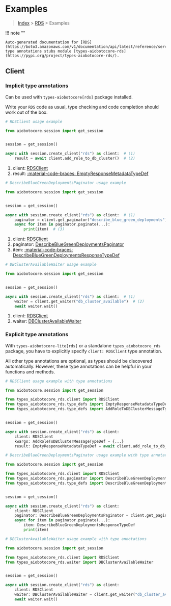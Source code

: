 # Examples

> [Index](../README.md) > [RDS](./README.md) > Examples

!!! note ""

    Auto-generated documentation for [RDS](https://boto3.amazonaws.com/v1/documentation/api/latest/reference/services/rds.html#rds)
    type annotations stubs module [types-aiobotocore-rds](https://pypi.org/project/types-aiobotocore-rds/).

## Client

### Implicit type annotations

Can be used with `types-aiobotocore[rds]` package installed.

Write your `RDS` code as usual,
type checking and code completion should work out of the box.



```python
# RDSClient usage example

from aiobotocore.session import get_session


session = get_session()

async with session.create_client("rds") as client:  # (1)
    result = await client.add_role_to_db_cluster()  # (2)
```

1. client: [RDSClient](./client.md)
2. result: [:material-code-braces: EmptyResponseMetadataTypeDef](./type_defs.md#emptyresponsemetadatatypedef) 



```python
# DescribeBlueGreenDeploymentsPaginator usage example

from aiobotocore.session import get_session


session = get_session()

async with session.create_client("rds") as client:  # (1)
    paginator = client.get_paginator("describe_blue_green_deployments")  # (2)
    async for item in paginator.paginate(...):
        print(item)  # (3)
```

1. client: [RDSClient](./client.md)
2. paginator: [DescribeBlueGreenDeploymentsPaginator](./paginators.md#describebluegreendeploymentspaginator)
3. item: [:material-code-braces: DescribeBlueGreenDeploymentsResponseTypeDef](./type_defs.md#describebluegreendeploymentsresponsetypedef) 



```python
# DBClusterAvailableWaiter usage example

from aiobotocore.session import get_session


session = get_session()

async with session.create_client("rds") as client:  # (1)
    waiter = client.get_waiter("db_cluster_available")  # (2)
    await waiter.wait()
```

1. client: [RDSClient](./client.md)
2. waiter: [DBClusterAvailableWaiter](./waiters.md#dbclusteravailablewaiter)


### Explicit type annotations

With `types-aiobotocore-lite[rds]`
or a standalone `types_aiobotocore_rds` package, you have to explicitly specify
`client: RDSClient` type annotation.

All other type annotations are optional, as types should be discovered automatically.
However, these type annotations can be helpful in your functions and methods.


```python
# RDSClient usage example with type annotations

from aiobotocore.session import get_session

from types_aiobotocore_rds.client import RDSClient
from types_aiobotocore_rds.type_defs import EmptyResponseMetadataTypeDef
from types_aiobotocore_rds.type_defs import AddRoleToDBClusterMessageTypeDef


session = get_session()

async with session.create_client("rds") as client:
    client: RDSClient
    kwargs: AddRoleToDBClusterMessageTypeDef = {...}
    result: EmptyResponseMetadataTypeDef = await client.add_role_to_db_cluster(**kwargs)
```



```python
# DescribeBlueGreenDeploymentsPaginator usage example with type annotations

from aiobotocore.session import get_session

from types_aiobotocore_rds.client import RDSClient
from types_aiobotocore_rds.paginator import DescribeBlueGreenDeploymentsPaginator
from types_aiobotocore_rds.type_defs import DescribeBlueGreenDeploymentsResponseTypeDef


session = get_session()

async with session.create_client("rds") as client:
    client: RDSClient
    paginator: DescribeBlueGreenDeploymentsPaginator = client.get_paginator("describe_blue_green_deployments")
    async for item in paginator.paginate(...):
        item: DescribeBlueGreenDeploymentsResponseTypeDef
        print(item)
```



```python
# DBClusterAvailableWaiter usage example with type annotations

from aiobotocore.session import get_session

from types_aiobotocore_rds.client import RDSClient
from types_aiobotocore_rds.waiter import DBClusterAvailableWaiter


session = get_session()

async with session.create_client("rds") as client:
    client: RDSClient
    waiter: DBClusterAvailableWaiter = client.get_waiter("db_cluster_available")
    await waiter.wait()
```
